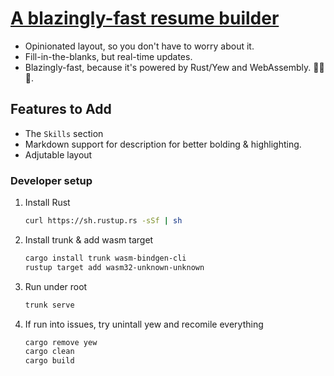# [A blazingly-fast resume builder](https://yilunallenchen.github.io/Rusume/#/)
- Opinionated layout, so you don't have to worry about it.
- Fill-in-the-blanks, but real-time updates.
- Blazingly-fast, because it's powered by Rust/Yew and WebAssembly. 🦀🦀🦀.

## Features to Add
- The `Skills` section
- Markdown support for description for better bolding & highlighting.
- Adjutable layout


### Developer setup
1.  Install Rust
    ```bash
    curl https://sh.rustup.rs -sSf | sh
    ```
2. Install trunk & add wasm target
    ```bash
    cargo install trunk wasm-bindgen-cli
    rustup target add wasm32-unknown-unknown
    ```
3. Run under root
    ```bash
    trunk serve
    ```

4. If run into issues, try unintall yew and recomile everything
    ```bash
    cargo remove yew
    cargo clean
    cargo build
    ```
